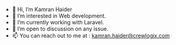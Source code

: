 - 👋 Hi, I’m Kamran Haider
- 👀 I’m interested in Web development.
- 🌱 I’m currently working with Laravel.
- 💞️ I’m open to discussion on any issue.
- 📫 You can reach out to me at : kamran.haider@crewlogix.com

<!---
crew-kamran-haider/crew-kamran-haider is a ✨ special ✨ repository because its `README.md` (this file) appears on your GitHub profile.
You can click the Preview link to take a look at your changes.
--->
